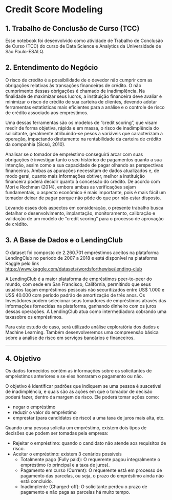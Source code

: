 # Credit Score Modeling

## 1. Trabalho de Conclusão de Curso (TCC)
Esse notebook foi desenvolvido como atividade de Trabalho de Conclusão de Curso (TCC) do curso de Data Science e Analytics da Universidade de São Paulo-ESALQ.


## 2. Entendimento do Negócio
  O risco de crédito é a possibilidade de o devedor não cumprir com as obrigações relativas às transações financeiras de crédito. O não cumprimento dessas obrigações é chamado de inadimplência. Na finalidade de maximizar seus lucros, a instituição financeira deve avaliar e minimizar o risco de crédito de sua carteira de clientes, devendo adotar ferramentas estatísticas mais eficientes para a análise e o controle de risco de crédito associado aos empréstimos.
 
 Uma dessas ferramentas são os modelos de “credit scoring”, que visam medir de forma objetiva, rápida e em massa, o risco de inadimplência do solicitante, geralmente atribuindo-se pesos a variáveis que caracterizam a operação, impactando diretamente na rentabilidade da carteira de crédito da companhia (Sicsú, 2010).
  
  Analisar se o tomador de empréstimo conseguirá arcar com suas obrigações é investigar tanto o seu histórico de pagamentos quanto a sua intenção, assim como a sua capacidade de pagar olhando as perspectivas financeiras. Ambas as apurações necessitam de dados atualizados e, de modo geral, quanto mais informações obtiver, melhor a instituição financeira poderá decidir quanto à concessão do crédito. De acordo com Mori e Rochman (2014), embora ambas as verificações sejam fundamentais, o aspecto econômico é mais importante, pois é mais fácil um tomador deixar de pagar porque não pôde do que por não estar disposto.
 
 Levando esses dois aspectos em consideração, o presente trabalho busca detalhar o desenvolvimento, implantação, monitoramento, calibração e validação de um modelo de “credit scoring” para o processo de aprovação de crédito.


## 3. A Base de Dados e o LendingClub
  O dataset foi composto de 2.260.701 empréstimos aceitos na plataforma LendingClub no período de 2007 a 2018 e está disponível na plataforma Kaggle pelo link https://www.kaggle.com/datasets/wordsforthewise/lending-club
 
  A LendingClub é a maior plataforma de empréstimos peer-to-peer do mundo, com sede em San Francisco, Califórnia, permitindo que seus usuários façam empréstimos pessoais não securitizados entre US$ 1.000 e US$ 40.000 com período padrão de amortização de três anos. Os Investidores podem selecionar seus tomadores de empréstimos através das informações fornecidas na plataforma, ganhando dinheiro com os juros dessas operações. A LendingClub atua como intermediadora cobrando uma taxasobre os empréstimos.
 
  Para este estudo de caso, será utilizado análise exploratória dos dados e Machine Learning. Também desenvolveremos uma compreensão básica sobre a análise de risco em serviços bancários e financeiros.

-----

## 4. Objetivo
  Os dados fornecidos contêm as informações sobre os solicitantes de empréstimos anteriores e se eles honraram o pagamento ou não. 

  O objetivo é identificar padrões que indiquem se uma pessoa é suscetível de inadimplência, e quais são as ações em que o tomador de decisão poderá fazer, dentro da margem de risco. Ele poderá tomar ações como:
 - negar o empréstimo
 - reduzir o valor do empréstimo
 - emprestar (para candidatos de risco) a uma taxa de juros mais alta, etc.

Quando uma pessoa solicita um empréstimo, existem dois tipos de decisões que podem ser tomadas pela empresa:
- Rejeitar o empréstimo: quando o candidato não atende aos requisitos de risco.
- Aceitar o empréstimo: existem 3 cenários possíveis
  - Totalmente pago (Fully paid): O requerente pagou integralmente o empréstimo (o principal e a taxa de juros).
  - Pagamento em curso (Current): O requerente está em processo de pagamento das parcelas, ou seja, o prazo do empréstimo ainda não está concluído.
  - Inadimplente (Charged-off): O solicitante perdeu o prazo de pagamento e não paga as parcelas há muito tempo.
